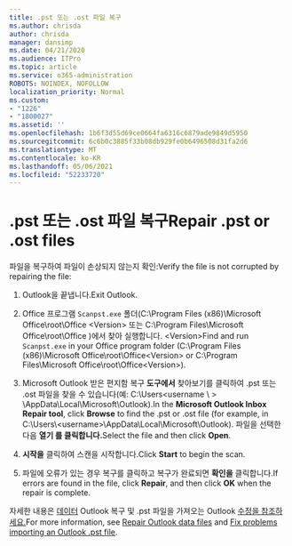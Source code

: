 ```yaml
---
title: .pst 또는 .ost 파일 복구
ms.author: chrisda
author: chrisda
manager: dansimp
ms.date: 04/21/2020
ms.audience: ITPro
ms.topic: article
ms.service: o365-administration
ROBOTS: NOINDEX, NOFOLLOW
localization_priority: Normal
ms.custom:
- "1226"
- "1800027"
ms.assetid: ''
ms.openlocfilehash: 1b6f3d55d69ce0664fa6316c6879ade9849d5950
ms.sourcegitcommit: 6c6b0c3885f33b08db929fe0b6496508d31fa2d6
ms.translationtype: MT
ms.contentlocale: ko-KR
ms.lasthandoff: 05/06/2021
ms.locfileid: "52233720"
---
```

# <a name="repair-pst-or-ost-files"></a><span data-ttu-id="14e28-102">.pst 또는 .ost 파일 복구</span><span class="sxs-lookup"><span data-stu-id="14e28-102">Repair .pst or .ost files</span></span>

<span data-ttu-id="14e28-103">파일을 복구하여 파일이 손상되지 않는지 확인:</span><span class="sxs-lookup"><span data-stu-id="14e28-103">Verify the file is not corrupted by repairing the file:</span></span>

1. <span data-ttu-id="14e28-104">Outlook을 끝냅니다.</span><span class="sxs-lookup"><span data-stu-id="14e28-104">Exit Outlook.</span></span>

2. <span data-ttu-id="14e28-105">Office 프로그램 `Scanpst.exe` 폴더(C:\Program Files (x86)\Microsoft Office\root\Office \<Version\> 또는 C:\Program Files\Microsoft Office\root\Office )에서 찾아 실행합니다. \<Version\></span><span class="sxs-lookup"><span data-stu-id="14e28-105">Find and run `Scanpst.exe` in your Office program folder (C:\Program Files (x86)\Microsoft Office\root\Office\<Version\> or C:\Program Files\Microsoft Office\root\Office\<Version\>).</span></span>

3. <span data-ttu-id="14e28-106">Microsoft Outlook 받은 편지함 복구 **도구에서** 찾아보기를 클릭하여 .pst 또는 .ost 파일을 찾을 수 있습니다(예: C:\Users<username  \\ \> \AppData\Local\Microsoft\Outlook).</span><span class="sxs-lookup"><span data-stu-id="14e28-106">In the **Microsoft Outlook Inbox Repair tool**, click **Browse** to find the .pst or .ost file (for example, in C:\Users\\<username\>\AppData\Local\Microsoft\Outlook).</span></span> <span data-ttu-id="14e28-107">파일을 선택한 다음 **열기 를 클릭합니다.**</span><span class="sxs-lookup"><span data-stu-id="14e28-107">Select the file and then click **Open**.</span></span>

4. <span data-ttu-id="14e28-108">**시작을** 클릭하여 스캔을 시작합니다.</span><span class="sxs-lookup"><span data-stu-id="14e28-108">Click **Start** to begin the scan.</span></span>

5. <span data-ttu-id="14e28-109">파일에 오류가 있는 경우 복구를 클릭하고 복구가 완료되면 **확인을** 클릭합니다.</span><span class="sxs-lookup"><span data-stu-id="14e28-109">If errors are found in the file, click **Repair**, and then click **OK** when the repair is complete.</span></span>

<span data-ttu-id="14e28-110">자세한 내용은 [데이터](https://support.office.com/article/25663bc3-11ec-4412-86c4-60458afc5253) Outlook 복구 및 .pst 파일을 가져오는 Outlook [수정을 참조하세요.](https://support.office.com/article/2d2e50dc-5c36-4ab2-ab50-f1be733b3d6e)</span><span class="sxs-lookup"><span data-stu-id="14e28-110">For more information, see [Repair Outlook data files](https://support.office.com/article/25663bc3-11ec-4412-86c4-60458afc5253) and [Fix problems importing an Outlook .pst file](https://support.office.com/article/2d2e50dc-5c36-4ab2-ab50-f1be733b3d6e).</span></span>
